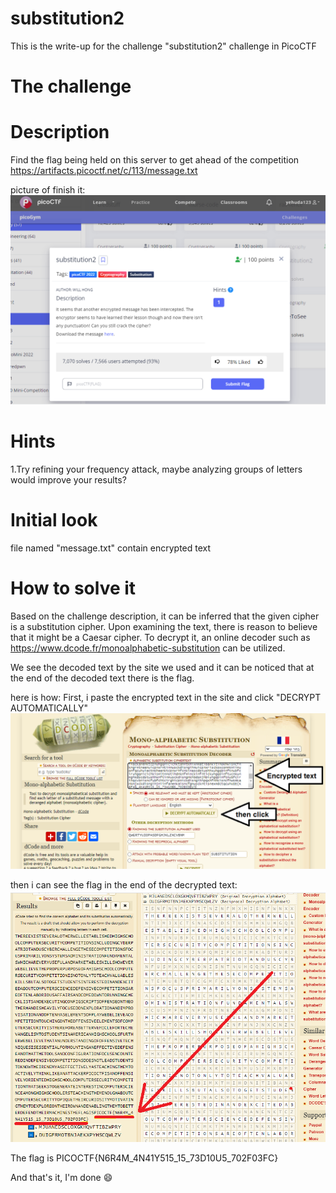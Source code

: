 # substitution2
This is the write-up for the challenge "substitution2" challenge in PicoCTF

# The challenge

# Description
Find the flag being held on this server to get ahead of the competition https://artifacts.picoctf.net/c/113/message.txt

picture of finish it:
![](img/done.bmp)

# Hints
1.Try refining your frequency attack, maybe analyzing groups of letters would improve your results?

# Initial look
file named "message.txt" contain encrypted text

# How to solve it
Based on the challenge description, it can be inferred that the given cipher is a substitution cipher.
Upon examining the text, there is reason to believe that it might be a Caesar cipher.
To decrypt it, an online decoder such as https://www.dcode.fr/monoalphabetic-substitution can be utilized.

We see the decoded text by the site we used and it can be noticed that at the end of the decoded text there is the flag.

here is how:
First, i paste the encrypted text in the site and click "DECRYPT AUTOMATICALLY"
![](img/decode-site.bmp)

then i can see the flag in the end of the decrypted text:
![](img/the-answer.bmp)


The flag is PICOCTF{N6R4M_4N41Y515_15_73D10U5_702F03FC}

And that's it, I'm done  😄
